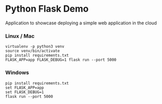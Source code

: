 # Python Flask Demo

Application to showcase deploying a simple web application in the cloud


### Linux / Mac

```
virtualenv -p python3 venv
source venv/bin/activate
pip install requirements.txt
FLASK_APP=app FLASK_DEBUG=1 flask run --port 5000
```

### Windows

```
pip install requirements.txt
set FLASK_APP=app
set FLASK_DEBUG=1
flask run --port 5000
```

